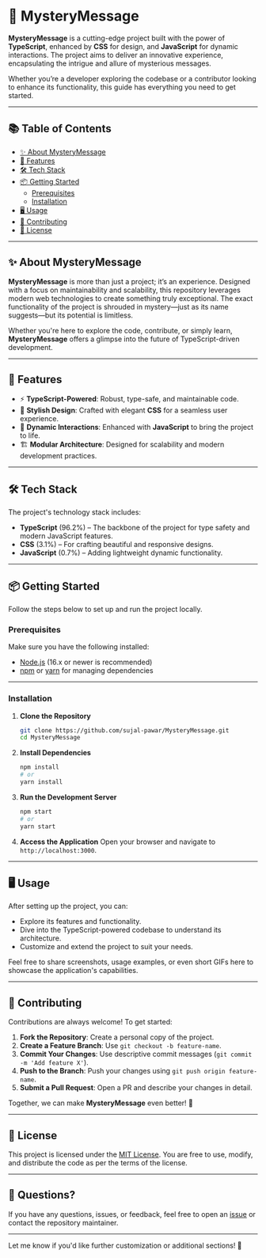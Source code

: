 # 🌌 MysteryMessage

**MysteryMessage** is a cutting-edge project built with the power of **TypeScript**, enhanced by **CSS** for design, and **JavaScript** for dynamic interactions. The project aims to deliver an innovative experience, encapsulating the intrigue and allure of mysterious messages.

Whether you’re a developer exploring the codebase or a contributor looking to enhance its functionality, this guide has everything you need to get started.

---

## 📚 Table of Contents
- [✨ About MysteryMessage](#-about-mysterymessage)
- [🚀 Features](#-features)
- [🛠️ Tech Stack](#%EF%B8%8F-tech-stack)
- [📦 Getting Started](#-getting-started)
  - [Prerequisites](#prerequisites)
  - [Installation](#installation)
- [🖥️ Usage](#%EF%B8%8F-usage)
- [🤝 Contributing](#-contributing)
- [📜 License](#-license)

---

## ✨ About MysteryMessage

**MysteryMessage** is more than just a project; it’s an experience. Designed with a focus on maintainability and scalability, this repository leverages modern web technologies to create something truly exceptional. The exact functionality of the project is shrouded in mystery—just as its name suggests—but its potential is limitless.

Whether you're here to explore the code, contribute, or simply learn, **MysteryMessage** offers a glimpse into the future of TypeScript-driven development.

---

## 🚀 Features

- ⚡ **TypeScript-Powered**: Robust, type-safe, and maintainable code.
- 🎨 **Stylish Design**: Crafted with elegant **CSS** for a seamless user experience.
- 🔄 **Dynamic Interactions**: Enhanced with **JavaScript** to bring the project to life.
- 🏗️ **Modular Architecture**: Designed for scalability and modern development practices.

---

## 🛠️ Tech Stack

The project's technology stack includes:
- **TypeScript** (96.2%) – The backbone of the project for type safety and modern JavaScript features.
- **CSS** (3.1%) – For crafting beautiful and responsive designs.
- **JavaScript** (0.7%) – Adding lightweight dynamic functionality.

---

## 📦 Getting Started

Follow the steps below to set up and run the project locally.

### Prerequisites

Make sure you have the following installed:
- [Node.js](https://nodejs.org/) (16.x or newer is recommended)
- [npm](https://www.npmjs.com/) or [yarn](https://yarnpkg.com/) for managing dependencies

---

### Installation

1. **Clone the Repository**
   ```bash
   git clone https://github.com/sujal-pawar/MysteryMessage.git
   cd MysteryMessage
   ```

2. **Install Dependencies**
   ```bash
   npm install
   # or
   yarn install
   ```

3. **Run the Development Server**
   ```bash
   npm start
   # or
   yarn start
   ```

4. **Access the Application**
   Open your browser and navigate to `http://localhost:3000`.

---

## 🖥️ Usage

After setting up the project, you can:
- Explore its features and functionality.
- Dive into the TypeScript-powered codebase to understand its architecture.
- Customize and extend the project to suit your needs.

Feel free to share screenshots, usage examples, or even short GIFs here to showcase the application's capabilities.

---

## 🤝 Contributing

Contributions are always welcome! To get started:
1. **Fork the Repository**: Create a personal copy of the project.
2. **Create a Feature Branch**: Use `git checkout -b feature-name`.
3. **Commit Your Changes**: Use descriptive commit messages (`git commit -m 'Add feature X'`).
4. **Push to the Branch**: Push your changes using `git push origin feature-name`.
5. **Submit a Pull Request**: Open a PR and describe your changes in detail.

Together, we can make **MysteryMessage** even better! 🌟

---

## 📜 License

This project is licensed under the [MIT License](LICENSE). You are free to use, modify, and distribute the code as per the terms of the license.

---

## 🤔 Questions?

If you have any questions, issues, or feedback, feel free to open an [issue](https://github.com/sujal-pawar/MysteryMessage/issues) or contact the repository maintainer.

---

Let me know if you'd like further customization or additional sections! 🚀
